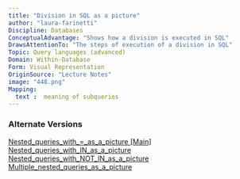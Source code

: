 ```yaml
---
title: "Division in SQL as a picture"
author: "laura-farinetti"
Discipline: Databases
ConceptualAdvantage: "Shows how a division is executed in SQL"
DrawsAttentionTo: "The steps of execution of a division in SQL"
Topic: Query languages (advanced)
Domain: Within-Database
Form: Visual Representation
OriginSource: "Lecture Notes"
image: "448.png"
Mapping:
  text :  meaning of subqueries
---
```

### Alternate Versions
<a href="/nms/Nested_queries_with_=_as_a_picture.html">Nested_queries_with_=_as_a_picture [Main]</a>
<a href="/nms/Nested_queries_with_IN_as_a_picture.html">Nested_queries_with_IN_as_a_picture</a>
<a href="/nms/Nested_queries_with_NOT_IN_as_a_picture.html">Nested_queries_with_NOT_IN_as_a_picture</a>
<a href="/nms/Multiple_nested_queries_as_a_picture.html">Multiple_nested_queries_as_a_picture</a>

